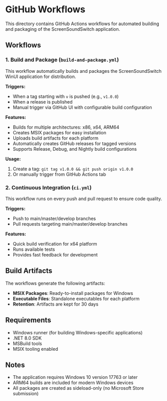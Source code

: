 # GitHub Workflows

This directory contains GitHub Actions workflows for automated building and packaging of the ScreenSoundSwitch application.

## Workflows

### 1. Build and Package (`build-and-package.yml`)

This workflow automatically builds and packages the ScreenSoundSwitch WinUI application for distribution.

**Triggers:**
- When a tag starting with `v` is pushed (e.g., `v1.0.0`)
- When a release is published
- Manual trigger via GitHub UI with configurable build configuration

**Features:**
- Builds for multiple architectures: x86, x64, ARM64
- Creates MSIX packages for easy installation
- Uploads build artifacts for each platform
- Automatically creates GitHub releases for tagged versions
- Supports Release, Debug, and Nightly build configurations

**Usage:**
1. Create a tag: `git tag v1.0.0 && git push origin v1.0.0`
2. Or manually trigger from GitHub Actions tab

### 2. Continuous Integration (`ci.yml`)

This workflow runs on every push and pull request to ensure code quality.

**Triggers:**
- Push to main/master/develop branches
- Pull requests targeting main/master/develop branches

**Features:**
- Quick build verification for x64 platform
- Runs available tests
- Provides fast feedback for development

## Build Artifacts

The workflows generate the following artifacts:

- **MSIX Packages**: Ready-to-install packages for Windows
- **Executable Files**: Standalone executables for each platform
- **Retention**: Artifacts are kept for 30 days

## Requirements

- Windows runner (for building Windows-specific applications)
- .NET 8.0 SDK
- MSBuild tools
- MSIX tooling enabled

## Notes

- The application requires Windows 10 version 17763 or later
- ARM64 builds are included for modern Windows devices
- All packages are created as sideload-only (no Microsoft Store submission)
